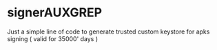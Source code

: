# signerAUXGREP
Just a simple line of code to generate trusted custom keystore for apks signing ( valid for 35000' days )


